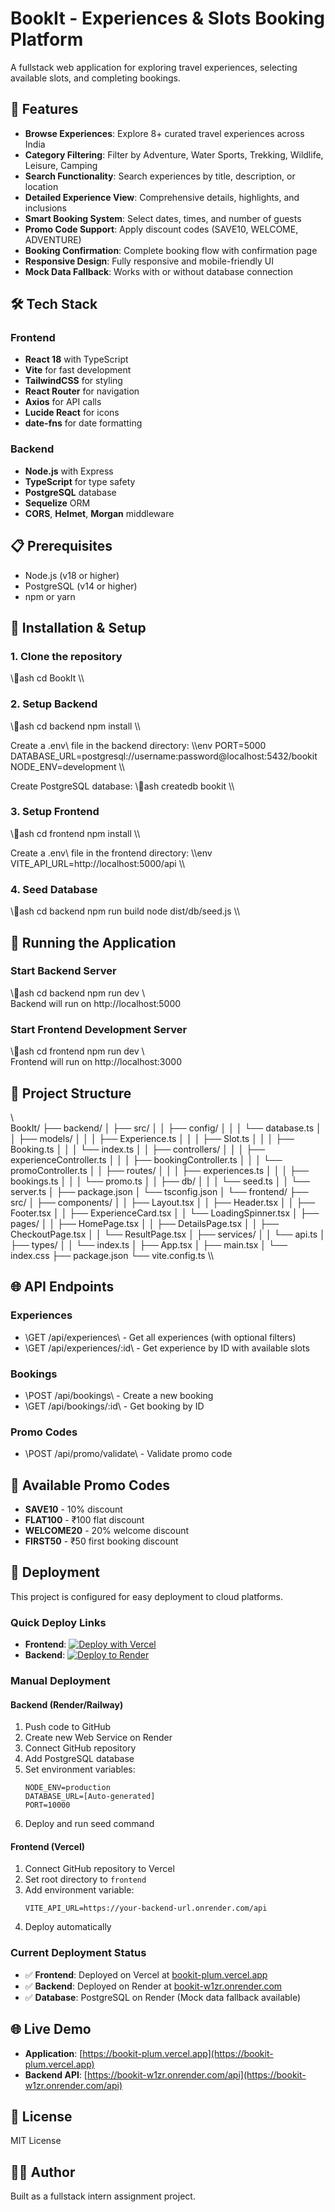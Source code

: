 ﻿# BookIt - Experiences & Slots Booking Platform

A fullstack web application for exploring travel experiences, selecting available slots, and completing bookings.

## 🚀 Features

- **Browse Experiences**: Explore 8+ curated travel experiences across India
- **Category Filtering**: Filter by Adventure, Water Sports, Trekking, Wildlife, Leisure, Camping
- **Search Functionality**: Search experiences by title, description, or location
- **Detailed Experience View**: Comprehensive details, highlights, and inclusions
- **Smart Booking System**: Select dates, times, and number of guests
- **Promo Code Support**: Apply discount codes (SAVE10, WELCOME, ADVENTURE)
- **Booking Confirmation**: Complete booking flow with confirmation page
- **Responsive Design**: Fully responsive and mobile-friendly UI
- **Mock Data Fallback**: Works with or without database connection

## 🛠️ Tech Stack

### Frontend
- **React 18** with TypeScript
- **Vite** for fast development
- **TailwindCSS** for styling
- **React Router** for navigation
- **Axios** for API calls
- **Lucide React** for icons
- **date-fns** for date formatting

### Backend
- **Node.js** with Express
- **TypeScript** for type safety
- **PostgreSQL** database
- **Sequelize** ORM
- **CORS**, **Helmet**, **Morgan** middleware

## 📋 Prerequisites

- Node.js (v18 or higher)
- PostgreSQL (v14 or higher)
- npm or yarn

## 🔧 Installation & Setup

### 1. Clone the repository
\\\ash
cd BookIt
\\\

### 2. Setup Backend

\\\ash
cd backend
npm install
\\\

Create a \.env\ file in the backend directory:
\\\env
PORT=5000
DATABASE_URL=postgresql://username:password@localhost:5432/bookit
NODE_ENV=development
\\\

Create PostgreSQL database:
\\\ash
createdb bookit
\\\

### 3. Setup Frontend

\\\ash
cd frontend
npm install
\\\

Create a \.env\ file in the frontend directory:
\\\env
VITE_API_URL=http://localhost:5000/api
\\\

### 4. Seed Database

\\\ash
cd backend
npm run build
node dist/db/seed.js
\\\

## 🚀 Running the Application

### Start Backend Server
\\\ash
cd backend
npm run dev
\\\
Backend will run on http://localhost:5000

### Start Frontend Development Server
\\\ash
cd frontend
npm run dev
\\\
Frontend will run on http://localhost:3000

## 📁 Project Structure

\\\
BookIt/
├── backend/
│   ├── src/
│   │   ├── config/
│   │   │   └── database.ts
│   │   ├── models/
│   │   │   ├── Experience.ts
│   │   │   ├── Slot.ts
│   │   │   ├── Booking.ts
│   │   │   └── index.ts
│   │   ├── controllers/
│   │   │   ├── experienceController.ts
│   │   │   ├── bookingController.ts
│   │   │   └── promoController.ts
│   │   ├── routes/
│   │   │   ├── experiences.ts
│   │   │   ├── bookings.ts
│   │   │   └── promo.ts
│   │   ├── db/
│   │   │   └── seed.ts
│   │   └── server.ts
│   ├── package.json
│   └── tsconfig.json
│
└── frontend/
    ├── src/
    │   ├── components/
    │   │   ├── Layout.tsx
    │   │   ├── Header.tsx
    │   │   ├── Footer.tsx
    │   │   ├── ExperienceCard.tsx
    │   │   └── LoadingSpinner.tsx
    │   ├── pages/
    │   │   ├── HomePage.tsx
    │   │   ├── DetailsPage.tsx
    │   │   ├── CheckoutPage.tsx
    │   │   └── ResultPage.tsx
    │   ├── services/
    │   │   └── api.ts
    │   ├── types/
    │   │   └── index.ts
    │   ├── App.tsx
    │   ├── main.tsx
    │   └── index.css
    ├── package.json
    └── vite.config.ts
\\\

## 🌐 API Endpoints

### Experiences
- \GET /api/experiences\ - Get all experiences (with optional filters)
- \GET /api/experiences/:id\ - Get experience by ID with available slots

### Bookings
- \POST /api/bookings\ - Create a new booking
- \GET /api/bookings/:id\ - Get booking by ID

### Promo Codes
- \POST /api/promo/validate\ - Validate promo code

## 🎨 Available Promo Codes

- **SAVE10** - 10% discount
- **FLAT100** - ₹100 flat discount
- **WELCOME20** - 20% welcome discount
- **FIRST50** - ₹50 first booking discount

## 🚢 Deployment

This project is configured for easy deployment to cloud platforms.

### Quick Deploy Links
- **Frontend**: [![Deploy with Vercel](https://vercel.com/button)](https://vercel.com/new/clone?repository-url=https://github.com/MoNiLBaRiYa/BookIt&project-name=bookit-frontend&root-directory=frontend)
- **Backend**: [![Deploy to Render](https://render.com/images/deploy-to-render-button.svg)](https://render.com/deploy?repo=https://github.com/MoNiLBaRiYa/BookIt)

### Manual Deployment

#### Backend (Render/Railway)
1. Push code to GitHub
2. Create new Web Service on Render
3. Connect GitHub repository
4. Add PostgreSQL database
5. Set environment variables:
   ```
   NODE_ENV=production
   DATABASE_URL=[Auto-generated]
   PORT=10000
   ```
6. Deploy and run seed command

#### Frontend (Vercel)
1. Connect GitHub repository to Vercel
2. Set root directory to `frontend`
3. Add environment variable:
   ```
   VITE_API_URL=https://your-backend-url.onrender.com/api
   ```
4. Deploy automatically

### Current Deployment Status
- ✅ **Frontend**: Deployed on Vercel at [bookit-plum.vercel.app](https://bookit-plum.vercel.app)
- ✅ **Backend**: Deployed on Render at [bookit-w1zr.onrender.com](https://bookit-w1zr.onrender.com)
- ✅ **Database**: PostgreSQL on Render (Mock data fallback available)

## 🌐 Live Demo

- **Application**: [https://bookit-plum.vercel.app](https://bookit-plum.vercel.app)
- **Backend API**: [https://bookit-w1zr.onrender.com/api](https://bookit-w1zr.onrender.com/api)

## 📝 License

MIT License

## 👨‍💻 Author

Built as a fullstack intern assignment project.
